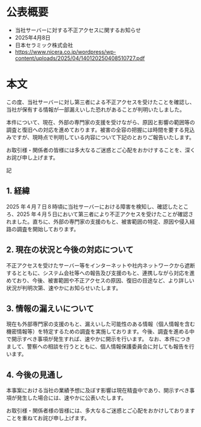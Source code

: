# 公表概要
- 当社サーバーに対する不正アクセスに関するお知らせ
- 2025年4月8日
- 日本セラミック株式会社
- https://www.nicera.co.jp/wordpress/wp-content/uploads/2025/04/140120250408510727.pdf

# 本文
この度、当社サーバーに対し第三者による不正アクセスを受けたことを確認し、当社が保有する情報が一部漏えいした恐れがあることが判明いたしました。

本件について、現在、外部の専門家の支援を受けながら、原因と影響の範囲等の調査と復旧への対応を進めております。被害の全容の把握には時間を要する見込みですが、現時点で判明している内容について下記のとおりご報告いたします。

お取引様・関係者の皆様には多大なるご迷惑とご心配をおかけすることを、深くお詫び申し上げます。

記

## 1. 経緯
2025 年４月７日８時頃に当社サーバーにおける障害を検知し、確認したところ、2025 年４月５日において第三者により不正アクセスを受けたことが確認されました。直ちに、外部の専門家の支援のもと、被害範囲の特定、原因や侵入経路の調査を開始しております。

## 2. 現在の状況と今後の対応について
不正アクセスを受けたサーバー等をインターネットや社内ネットワークから遮断するとともに、システム会社等への報告及び支援のもと、連携しながら対応を進めており、今後、被害範囲や不正アクセスの原因、復旧の目途など、より詳しい状況が判明次第、速やかにお知らせいたします。

## 3. 情報の漏えいについて
現在も外部専門家の支援のもと、漏えいした可能性のある情報（個人情報を含む機密情報等）を特定するための調査を実施しております。今後、調査を進める中で開示すべき事項が発生すれば、速やかに開示を行います。
なお、本件につきまして、警察への相談を行うとともに、個人情報保護委員会に対しても報告を行います。

## 4. 今後の見通し
本事案における当社の業績予想に及ぼす影響は現在精査中であり、開示すべき事項が発生した場合には、速やかに公表いたします。

お取引様・関係者様の皆様には、多大なるご迷惑とご心配をおかけしておりますことを重ねてお詫び申し上げます。
